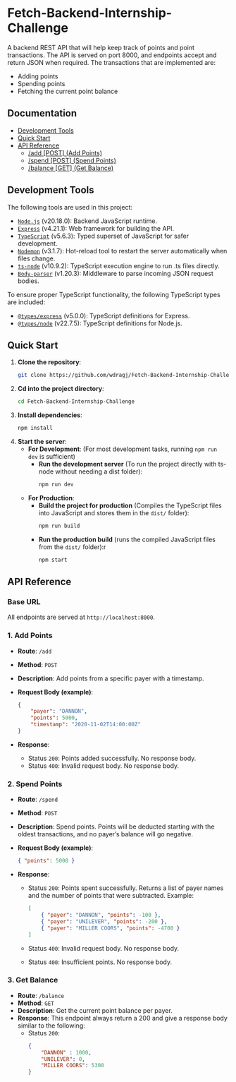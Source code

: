 # Fetch-Backend-Internship-Challenge

A backend REST API that will help keep track of points and point transactions.
The API is served on port 8000, and endpoints accept and return JSON when required.
The transactions that are implemented are:

- Adding points
- Spending points
- Fetching the current point balance

## Documentation

- [Development Tools](#development-tools)
- [Quick Start](#quick-start)
- [API Reference](#api-reference)
    - [/add [POST] (Add Points)](#1-add-points)
    - [/spend [POST] (Spend Points)](#2-spend-points)
    - [/balance [GET] (Get Balance)](#3-get-balance)

## Development Tools

The following tools are used in this project:

- [`Node.js`](https://nodejs.org/en) (v20.18.0): Backend JavaScript runtime.
- [`Express`](https://expressjs.com/) (v4.21.1): Web framework for building the API.
- [`TypeScript`](https://www.typescriptlang.org/) (v5.6.3): Typed superset of JavaScript for safer development.
- [`Nodemon`](https://www.npmjs.com/package/nodemon) (v3.1.7): Hot-reload tool to restart the server automatically when files change.
- [`ts-node`](https://www.npmjs.com/package/ts-node) (v10.9.2): TypeScript execution engine to run .ts files directly.
- [`Body-parser`](https://www.npmjs.com/package/body-parser) (v1.20.3): Middleware to parse incoming JSON request bodies.

To ensure proper TypeScript functionality, the following TypeScript types are included:

- [`@types/express`](https://www.npmjs.com/package/@types/express) (v5.0.0): TypeScript definitions for Express.
- [`@types/node`](https://www.npmjs.com/package/@types/node) (v22.7.5): TypeScript definitions for Node.js.

## Quick Start

1. **Clone the repository**:
    ```bash
    git clone https://github.com/wdragj/Fetch-Backend-Internship-Challenge.git
    ```
2. **Cd into the project directory**:
    ```bash
    cd Fetch-Backend-Internship-Challenge
    ```
3. **Install dependencies**:
    ```bash
    npm install
    ```
4. **Start the server**:
    - **For Development**: (For most development tasks, running `npm run dev` is sufficient)
        - **Run the development server** (To run the project directly with ts-node without needing a dist folder):
            ```bash
            npm run dev
            ```
    - **For Production**:
        - **Build the project for production** (Compiles the TypeScript files into JavaScript and stores them in the `dist/` folder):
            ```bash
            npm run build
            ```
        - **Run the production build** (runs the compiled JavaScript files from the `dist/` folder):r
            ```bash
            npm start
            ```

## API Reference

### Base URL

All endpoints are served at `http://localhost:8000`.

### 1. Add Points

- **Route**: `/add`
- **Method**: `POST`
- **Description**: Add points from a specific payer with a timestamp.
- **Request Body (example)**:

    ```json
    {
        "payer": "DANNON",
        "points": 5000,
        "timestamp": "2020-11-02T14:00:00Z"
    }
    ```

- **Response**:
    - Status `200`: Points added successfully. No response body.
    - Status `400`: Invalid request body. No response body.

### 2. Spend Points

- **Route**: `/spend`
- **Method**: `POST`
- **Description**: Spend points. Points will be deducted starting with the oldest transactions, and no payer’s balance will go negative.
- **Request Body (example)**:

    ```json
    { "points": 5000 }
    ```

- **Response**:

    - Status `200`: Points spent successfully. Returns a list of payer names and the number of points that were subtracted. Example:
    
        ```json
        [
            { "payer": "DANNON", "points": -100 },
            { "payer": "UNILEVER", "points": -200 },
            { "payer": "MILLER COORS", "points": -4700 }
        ]
        ```

    - Status `400`: Invalid request body. No response body.
    - Status `400`: Insufficient points. No response body.

### 3. Get Balance

- **Route**: `/balance`
- **Method**: `GET`
- **Description**: Get the current point balance per payer.
- **Response**: This endpoint always return a 200 and give a response body similar to the following:
    - Status `200`: 
        ```json
        {
            "DANNON" : 1000,
            "UNILEVER": 0,
            "MILLER COORS": 5300
        }